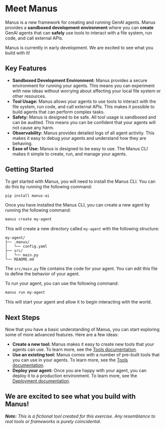 # Meet Manus

Manus is a new framework for creating and running GenAI agents. Manus provides a **sandboxed development environment** where you can **create** GenAI agents that can **safely** use tools to interact with a file system, run code, and call external APIs.

Manus is currently in early development. We are excited to see what you build with it!

## Key Features

*   **Sandboxed Development Environment:** Manus provides a secure environment for running your agents. This means you can experiment with new ideas without worrying about affecting your local file system or other resources.
*   **Tool Usage:** Manus allows your agents to use tools to interact with the file system, run code, and call external APIs. This makes it possible to build agents that can perform complex tasks.
*   **Safety:** Manus is designed to be safe. All tool usage is sandboxed and can be audited. This means you can be confident that your agents will not cause any harm.
*   **Observability:** Manus provides detailed logs of all agent activity. This makes it easy to debug your agents and understand how they are behaving.
*   **Ease of Use:** Manus is designed to be easy to use. The Manus CLI makes it simple to create, run, and manage your agents.

## Getting Started

To get started with Manus, you will need to install the Manus CLI. You can do this by running the following command:

```bash
pip install manus-ai
```

Once you have installed the Manus CLI, you can create a new agent by running the following command:

```bash
manus create my-agent
```

This will create a new directory called `my-agent` with the following structure:

```
my-agent/
├── .manus/
│   └── config.yaml
├── src/
│   └── main.py
└── README.md
```

The `src/main.py` file contains the code for your agent. You can edit this file to define the behavior of your agent.

To run your agent, you can use the following command:

```bash
manus run my-agent
```

This will start your agent and allow it to begin interacting with the world.

## Next Steps

Now that you have a basic understanding of Manus, you can start exploring some of more advanced features. Here are a few ideas:

*   **Create a new tool:** Manus makes it easy to create new tools that your agents can use. To learn more, see the [Tools documentation](https://manus.ai/docs/tools).
*   **Use an existing tool:** Manus comes with a number of pre-built tools that you can use in your agents. To learn more, see the [Tools documentation](https://manus.ai/docs/tools).
*   **Deploy your agent:** Once you are happy with your agent, you can deploy it to a production environment. To learn more, see the [Deployment documentation](https://manus.ai/docs/deployment).

We are excited to see what you build with Manus!
---

_**Note:** This is a fictional tool created for this exercise. Any resemblance to real tools or frameworks is purely coincidental._
